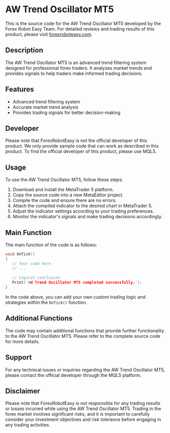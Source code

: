 # AW Trend Oscillator MT5

This is the source code for the AW Trend Oscillator MT5 developed by the Forex Robot Easy Team. For detailed reviews and trading results of this product, please visit [forexroboteasy.com](https://forexroboteasy.com/forex-robot-review/review-aw-trend-oscillator-mt5-advanced-trend-filtering-system-for-professional-forex-traders/).

## Description

The AW Trend Oscillator MT5 is an advanced trend filtering system designed for professional forex traders. It analyzes market trends and provides signals to help traders make informed trading decisions.

## Features

- Advanced trend filtering system
- Accurate market trend analysis
- Provides trading signals for better decision-making

## Developer

Please note that ForexRobotEasy is not the official developer of this product. We only provide sample code that can work as described in this product. To find the official developer of this product, please use MQL5.

## Usage

To use the AW Trend Oscillator MT5, follow these steps:

1. Download and install the MetaTrader 5 platform.
2. Copy the source code into a new MetaEditor project.
3. Compile the code and ensure there are no errors.
4. Attach the compiled indicator to the desired chart in MetaTrader 5.
5. Adjust the indicator settings according to your trading preferences.
6. Monitor the indicator's signals and make trading decisions accordingly.

## Main Function

The main function of the code is as follows:

```cpp
void OnTick()
{
   // Your code here
   // ...
   
   // Logical conclusion
   Print('AW Trend Oscillator MT5 completed successfully.');
}
```

In the code above, you can add your own custom trading logic and strategies within the `OnTick()` function.

## Additional Functions

The code may contain additional functions that provide further functionality to the AW Trend Oscillator MT5. Please refer to the complete source code for more details.

## Support

For any technical issues or inquiries regarding the AW Trend Oscillator MT5, please contact the official developer through the MQL5 platform.

## Disclaimer

Please note that ForexRobotEasy is not responsible for any trading results or losses incurred while using the AW Trend Oscillator MT5. Trading in the forex market involves significant risks, and it is important to carefully consider your investment objectives and risk tolerance before engaging in any trading activities.
